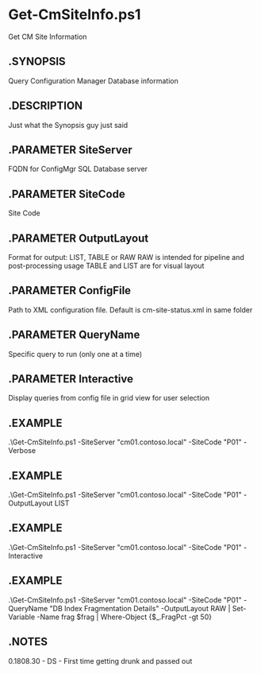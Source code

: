 # Get-CmSiteInfo.ps1
Get CM Site Information

## .SYNOPSIS
Query Configuration Manager Database information

## .DESCRIPTION
Just what the Synopsis guy just said

## .PARAMETER SiteServer
FQDN for ConfigMgr SQL Database server

## .PARAMETER SiteCode
Site Code

## .PARAMETER OutputLayout
Format for output: LIST, TABLE or RAW
RAW is intended for pipeline and post-processing usage
TABLE and LIST are for visual layout

## .PARAMETER ConfigFile
Path to XML configuration file. Default is cm-site-status.xml in same folder

## .PARAMETER QueryName
Specific query to run (only one at a time)

## .PARAMETER Interactive
Display queries from config file in grid view for user selection

## .EXAMPLE 
.\Get-CmSiteInfo.ps1 -SiteServer "cm01.contoso.local" -SiteCode "P01" -Verbose

## .EXAMPLE
.\Get-CmSiteInfo.ps1 -SiteServer "cm01.contoso.local" -SiteCode "P01" -OutputLayout LIST

## .EXAMPLE
.\Get-CmSiteInfo.ps1 -SiteServer "cm01.contoso.local" -SiteCode "P01" -Interactive

## .EXAMPLE
.\Get-CmSiteInfo.ps1 -SiteServer "cm01.contoso.local" -SiteCode "P01" -QueryName "DB Index Fragmentation Details" -OutputLayout RAW | Set-Variable -Name frag
$frag | Where-Object {$_.FragPct -gt 50}

## .NOTES
0.1808.30 - DS - First time getting drunk and passed out
